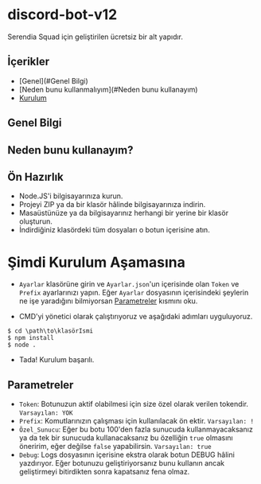 # discord-bot-v12
Serendia Squad için geliştirilen ücretsiz bir alt yapıdır.
## İçerikler
* [Genel](#Genel Bilgi)
* [Neden bunu kullanmalıyım](#Neden bunu kullanayım)
* [Kurulum](#Kurulum)

## Genel Bilgi

## Neden bunu kullanayım?

## Ön Hazırlık
* Node.JS'i bilgisayarınıza kurun.
* Projeyi ZIP ya da bir klasör hâlinde bilgisayarınıza indirin.
* Masaüstünüze ya da bilgisayarınız herhangi bir yerine bir klasör oluşturun.
* İndirdiğiniz klasördeki tüm dosyaları o botun içerisine atın.


# Şimdi Kurulum Aşamasına
* `Ayarlar` klasörüne girin ve `Ayarlar.json`'un içerisinde olan `Token` ve `Prefix` ayarlarınızı yapın. Eğer `Ayarlar` dosyasının içerisindeki şeylerin ne işe yaradığını bilmiyorsan [Parametreler](#Parametreler) kısmını oku.

* CMD'yi yönetici olarak çalıştırıyoruz ve aşağıdaki adımları uyguluyoruz.

```
$ cd \path\to\klasörIsmi
$ npm install
$ node .
```

* Tada! Kurulum başarılı.


## Parametreler
* `Token`: Botunuzun aktif olabilmesi için size özel olarak verilen tokendir. `Varsayılan: YOK`
* `Prefix`: Komutlarınızın çalışması için kullanılacak ön ektir. `Varsayılan: !`
* `Özel_Sunucu`: Eğer bu botu 100'den fazla sunucuda kullanmayacaksanız ya da tek bir sunucuda kullanacaksanız bu özelliğin `true` olmasını öneririm, eğer değilse `false` yapabilirsin. `Varsayılan: true`
* `Debug`: Logs dosyasının içerisine ekstra olarak botun DEBUG hâlini yazdırıyor. Eğer botunuzu geliştiriyorsanız bunu kullanın ancak geliştirmeyi bitirdikten sonra kapatsanız fena olmaz.
